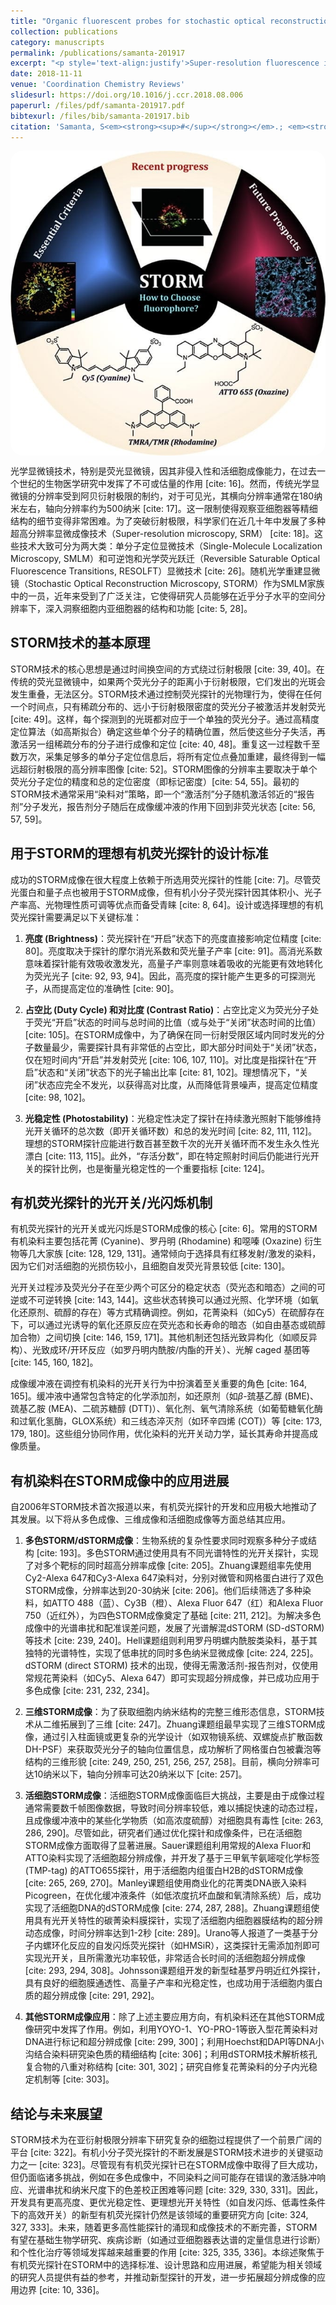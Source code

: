 ```yaml
---
title: "Organic fluorescent probes for stochastic optical reconstruction microscopy (STORM): Recent highlights and future possibilities"
collection: publications
category: manuscripts
permalink: /publications/samanta-201917
excerpt: "<p style='text-align:justify'>Super-resolution fluorescence imaging by single-molecule localization microscopy (SMLM) offers the possibility of microscopic images with sub-diffraction spatial resolution. Stochastic optical reconstruction microscopy (STORM) is one of the emerging SMLM techniques that has contributed new insights into both the structures and functions of sub-cellular organelles in the cellular context with a spatial resolution virtually at the molecular level. Photo-switching of single fluorophores and position determination are the most common features of this SMLM technique, which allows molecule-resolved information as well as super-resolved images. However, achieving successful STORM-based images relies on the suitable choice of a fluorophore. In particular, the use of ideal organic fluorescent probes has great potential to circumvent common difficulties that arise during the construction of STORM images. However, there is hardly any comprehensive review that critically assesses the criteria for choosing ideal fluorescent probes for STORM and designing new efficient organic fluorescent probes to date. Therefore, this review has particularly focused on the choice of organic fluorescent probes, the essential features for designing new probes and the future prospects for resolving persistent issues in STORM imaging. The utility of organic fluorescent probes in multicolor STORM, 3D STORM and live cell STORM imaging are also discussed to provide a perspective concerning the true application potential of commonly used fluorescent dyes. In this review, we not only describe how organic fluorescent dyes have contributed to the growth of STORM-based super-resolution imaging in eukaryotic biology, but we also attempt to provide a basis on which advanced organic fluorescent probes can be designed and developed in the near future.</p><img src='/images/GA/samanta-201917.jpg' style='width: 400px; border-radius: 20px; display: block; margin: 0 auto;'>"
date: 2018-11-11
venue: 'Coordination Chemistry Reviews'
slidesurl: https://doi.org/10.1016/j.ccr.2018.08.006
paperurl: /files/pdf/samanta-201917.pdf
bibtexurl: /files/bib/samanta-201917.bib
citation: 'Samanta, S<em><strong><sup>#</sup></strong></em>.; <em><strong>Gong, W. <sup>#</sup></strong></em>; Li, W.; Sharma, A.; Shim, I.; Zhang, W.; Das, P.; Pan, W.; Liu, L.; Yang, Z.; Qu, J.; Kim, J. S. Organic Fluorescent Probes for Stochastic Optical Reconstruction Microscopy (STORM): Recent Highlights and Future Possibilities. <em>Coordination Chemistry Reviews</em> <strong>2019</strong>, <em>380</em>, 17&ndash;34. https://doi.org/10.1016/j.ccr.2018.08.006.'
---
```



<img src='/images/GA/samanta-201917.jpg' style='border-radius: 20px; display: block; margin: 0 auto;'>


光学显微镜技术，特别是荧光显微镜，因其非侵入性和活细胞成像能力，在过去一个世纪的生物医学研究中发挥了不可或估量的作用 [cite: 16]。然而，传统光学显微镜的分辨率受到阿贝衍射极限的制约，对于可见光，其横向分辨率通常在180纳米左右，轴向分辨率约为500纳米 [cite: 17]。这一限制使得观察亚细胞器等精细结构的细节变得非常困难。为了突破衍射极限，科学家们在近几十年中发展了多种超高分辨率显微成像技术（Super-resolution microscopy, SRM） [cite: 18]。这些技术大致可分为两大类：单分子定位显微技术（Single-Molecule Localization Microscopy, SMLM）和可逆饱和光学荧光跃迁（Reversible Saturable Optical Fluorescence Transitions, RESOLFT）显微技术 [cite: 26]。随机光学重建显微镜（Stochastic Optical Reconstruction Microscopy, STORM）作为SMLM家族中的一员，近年来受到了广泛关注，它使得研究人员能够在近乎分子水平的空间分辨率下，深入洞察细胞内亚细胞器的结构和功能 [cite: 5, 28]。

## STORM技术的基本原理

STORM技术的核心思想是通过时间换空间的方式绕过衍射极限 [cite: 39, 40]。在传统的荧光显微镜中，如果两个荧光分子的距离小于衍射极限，它们发出的光斑会发生重叠，无法区分。STORM技术通过控制荧光探针的光物理行为，使得在任何一个时间点，只有稀疏分布的、远小于衍射极限密度的荧光分子被激活并发射荧光 [cite: 49]。这样，每个探测到的光斑都对应于一个单独的荧光分子。通过高精度定位算法（如高斯拟合）确定这些单个分子的精确位置，然后使这些分子失活，再激活另一组稀疏分布的分子进行成像和定位 [cite: 40, 48]。重复这一过程数千至数万次，采集足够多的单分子定位信息后，将所有定位点叠加重建，最终得到一幅远超衍射极限的高分辨率图像 [cite: 52]。STORM图像的分辨率主要取决于单个荧光分子定位的精度和总的定位密度（即标记密度）[cite: 54, 55]。最初的STORM技术通常采用“染料对”策略，即一个“激活剂”分子随机激活邻近的“报告剂”分子发光，报告剂分子随后在成像缓冲液的作用下回到非荧光状态 [cite: 56, 57, 59]。

## 用于STORM的理想有机荧光探针的设计标准

成功的STORM成像在很大程度上依赖于所选用荧光探针的性能 [cite: 7]。尽管荧光蛋白和量子点也被用于STORM成像，但有机小分子荧光探针因其体积小、光子产率高、光物理性质可调等优点而备受青睐 [cite: 8, 64]。设计或选择理想的有机荧光探针需要满足以下关键标准：

1.  **亮度 (Brightness)**：荧光探针在“开启”状态下的亮度直接影响定位精度 [cite: 80]。亮度取决于探针的摩尔消光系数和荧光量子产率 [cite: 91]。高消光系数意味着探针能有效吸收激发光，高量子产率则意味着吸收的光能更有效地转化为荧光光子 [cite: 92, 93, 94]。因此，高亮度的探针能产生更多的可探测光子，从而提高定位的准确性 [cite: 90]。

2.  **占空比 (Duty Cycle) 和对比度 (Contrast Ratio)**：占空比定义为荧光分子处于荧光“开启”状态的时间与总时间的比值（或与处于“关闭”状态时间的比值） [cite: 105]。在STORM成像中，为了确保在同一衍射受限区域内同时发光的分子数量最少，需要探针具有非常低的占空比，即大部分时间处于“关闭”状态，仅在短时间内“开启”并发射荧光 [cite: 106, 107, 110]。对比度是指探针在“开启”状态和“关闭”状态下的光子输出比率 [cite: 81, 102]。理想情况下，“关闭”状态应完全不发光，以获得高对比度，从而降低背景噪声，提高定位精度 [cite: 98, 102]。

3.  **光稳定性 (Photostability)**：光稳定性决定了探针在持续激光照射下能够维持光开关循环的总次数（即开关循环数）和总的发光时间 [cite: 82, 111, 112]。理想的STORM探针应能进行数百甚至数千次的光开关循环而不发生永久性光漂白 [cite: 113, 115]。此外，“存活分数”，即在特定照射时间后仍能进行光开关的探针比例，也是衡量光稳定性的一个重要指标 [cite: 124]。

## 有机荧光探针的光开关/光闪烁机制

有机荧光探针的光开关或光闪烁是STORM成像的核心 [cite: 6]。常用的STORM有机染料主要包括花菁 (Cyanine)、罗丹明 (Rhodamine) 和噁嗪 (Oxazine) 衍生物等几大家族 [cite: 128, 129, 131]。通常倾向于选择具有红移发射/激发的染料，因为它们对活细胞的光损伤较小，且细胞自发荧光背景较低 [cite: 130]。

光开关过程涉及荧光分子在至少两个可区分的稳定状态（荧光态和暗态）之间的可逆或不可逆转换 [cite: 143, 144]。这些状态转换可以通过光照、化学环境（如氧化还原剂、硫醇的存在）等方式精确调控。例如，花菁染料（如Cy5）在硫醇存在下，可以通过光诱导的氧化还原反应在荧光态和长寿命的暗态（如自由基态或硫醇加合物）之间切换 [cite: 146, 159, 171]。其他机制还包括光致异构化（如顺反异构）、光致成环/开环反应（如罗丹明内酰胺/内酯的开关）、光解 caged 基团等 [cite: 145, 160, 182]。

成像缓冲液在调控有机染料的光开关行为中扮演着至关重要的角色 [cite: 164, 165]。缓冲液中通常包含特定的化学添加剂，如还原剂（如$\beta$-巯基乙醇 (BME)、巯基乙胺 (MEA)、二硫苏糖醇 (DTT)）、氧化剂、氧气清除系统（如葡萄糖氧化酶和过氧化氢酶，GLOX系统）和三线态淬灭剂（如环辛四烯 (COT)）等 [cite: 173, 179, 180]。这些组分协同作用，优化染料的光开关动力学，延长其寿命并提高成像质量。

## 有机染料在STORM成像中的应用进展

自2006年STORM技术首次报道以来，有机荧光探针的开发和应用极大地推动了其发展。以下将从多色成像、三维成像和活细胞成像等方面总结其应用。

1.  **多色STORM/dSTORM成像**：生物系统的复杂性要求同时观察多种分子或结构 [cite: 193]。多色STORM通过使用具有不同光谱特性的光开关探针，实现了对多个靶标的同时超高分辨率成像 [cite: 205]。Zhuang课题组率先使用Cy2-Alexa 647和Cy3-Alexa 647染料对，分别对微管和网格蛋白进行了双色STORM成像，分辨率达到20-30纳米 [cite: 206]。他们后续筛选了多种染料，如ATTO 488（蓝）、Cy3B（橙）、Alexa Fluor 647（红）和Alexa Fluor 750（近红外），为四色STORM成像奠定了基础 [cite: 211, 212]。为解决多色成像中的光谱串扰和配准误差问题，发展了光谱解混dSTORM (SD-dSTORM) 等技术 [cite: 239, 240]。Hell课题组则利用罗丹明螺内酰胺类染料，基于其独特的光谱特性，实现了低串扰的同时多色纳米显微成像 [cite: 224, 225]。dSTORM (direct STORM) 技术的出现，使得无需激活剂-报告剂对，仅使用常规花菁染料（如Cy5、Alexa 647）即可实现超分辨成像，并已成功应用于多色成像 [cite: 231, 232, 234]。

2.  **三维STORM成像**：为了获取细胞内纳米结构的完整三维形态信息，STORM技术从二维拓展到了三维 [cite: 247]。Zhuang课题组最早实现了三维STORM成像，通过引入柱面镜或更复杂的光学设计（如双物镜系统、双螺旋点扩散函数DH-PSF）来获取荧光分子的轴向位置信息，成功解析了网格蛋白包被囊泡等结构的三维形貌 [cite: 249, 250, 251, 256, 257, 258]。目前，横向分辨率可达10纳米以下，轴向分辨率可达20纳米以下 [cite: 257]。

3.  **活细胞STORM成像**：活细胞STORM成像面临巨大挑战，主要是由于成像过程通常需要数千帧图像数据，导致时间分辨率较低，难以捕捉快速的动态过程，且成像缓冲液中的某些化学物质（如高浓度硫醇）对细胞具有毒性 [cite: 263, 286, 290]。尽管如此，研究者们通过优化探针和成像条件，已在活细胞STORM成像方面取得了显著进展。Sauer课题组利用常规的Alexa Fluor和ATTO染料实现了活细胞超分辨成像，并开发了基于三甲氧苄氨嘧啶化学标签 (TMP-tag) 的ATTO655探针，用于活细胞内组蛋白H2B的dSTORM成像 [cite: 265, 269, 270]。Manley课题组使用商业化的花菁类DNA嵌入染料Picogreen，在优化缓冲液条件（如低浓度抗坏血酸和氧清除系统）后，成功实现了活细胞DNA的dSTORM成像 [cite: 274, 287, 288]。Zhuang课题组使用具有光开关特性的碳菁染料膜探针，实现了活细胞内细胞器膜结构的超分辨动态成像，时间分辨率达到1-2秒 [cite: 289]。Urano等人报道了一类基于分子内螺环化反应的自发闪烁荧光探针（如HMSiR），这类探针无需添加剂即可实现光开关，且所需激光功率较低，非常适合长时间的活细胞超分辨成像 [cite: 293, 294, 308]。Johnsson课题组开发的新型硅基罗丹明近红外探针，具有良好的细胞膜通透性、高量子产率和光稳定性，也成功用于活细胞内蛋白质的超分辨成像 [cite: 291, 292]。

4.  **其他STORM成像应用**：除了上述主要应用方向，有机染料还在其他STORM成像研究中发挥了作用。例如，利用YOYO-1、YO-PRO-1等嵌入型花菁染料对DNA进行标记和超分辨成像 [cite: 299, 300]；利用Hoechst和DAPI等DNA小沟结合染料研究染色质的精细结构 [cite: 306]；利用dSTORM技术解析核孔复合物的八重对称结构 [cite: 301, 302]；研究自修复花菁染料的分子内光稳定机制等 [cite: 303]。

## 结论与未来展望

STORM技术为在亚衍射极限分辨率下研究复杂的细胞过程提供了一个前景广阔的平台 [cite: 322]。有机小分子荧光探针的不断发展是STORM技术进步的关键驱动力之一 [cite: 323]。尽管现有有机荧光探针已在STORM成像中取得了巨大成功，但仍面临诸多挑战，例如在多色成像中，不同染料之间可能存在错误的激活脉冲响应、光谱串扰和纳米尺度下的色差校正困难等问题 [cite: 329, 330, 331]。因此，开发具有更高亮度、更优光稳定性、更理想光开关特性（如自发闪烁、低毒性条件下的高效开关）的新型有机荧光探针仍然是该领域的重要研究方向 [cite: 324, 327, 333]。未来，随着更多高性能探针的涌现和成像技术的不断完善，STORM有望在基础生物学研究、疾病诊断（如通过亚细胞器表达谱的定量信息进行诊断）和个性化治疗等领域发挥越来越重要的作用 [cite: 325, 335, 336]。本综述聚焦于有机荧光探针在STORM中的选择标准、设计思路和应用进展，希望能为相关领域的研究人员提供有益的参考，并推动新型探针的开发，进一步拓展超分辨成像的应用边界 [cite: 10, 336]。